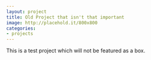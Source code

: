 ```yaml
---
layout: project
title: Old Project that isn't that important
image: http://placehold.it/800x800
categories:
- projects
---
```

This is a test project which will not be featured as a box.